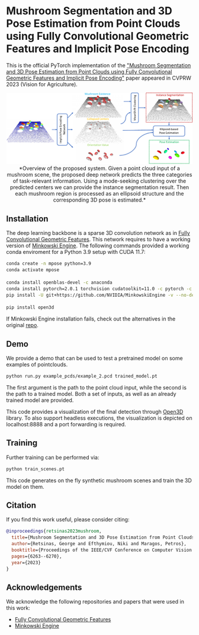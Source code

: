 # Mushroom Segmentation and 3D Pose Estimation from Point Clouds using Fully Convolutional Geometric Features and Implicit Pose Encoding

This is the official PyTorch implementation of the ["Mushroom Segmentation and 3D Pose Estimation from Point Clouds using Fully Convolutional Geometric Features and Implicit Pose Encoding"](https://openaccess.thecvf.com/content/CVPR2023W/AgriVision/papers/Retsinas_Mushroom_Segmentation_and_3D_Pose_Estimation_From_Point_Clouds_Using_CVPRW_2023_paper.pdf) paper appeared in CVPRW 2023 (Vision for Agriculture).

<p align="center"> 
<img src="overview2.pdf">
*Overview of the proposed system. Given a point cloud input of a mushroom scene, the proposed deep network predicts the three categories of task-relevant information. Using a mode-seeking clustering over the predicted centers we can provide the instance segmentation result. Then each mushroom region is processed as an ellipsoid structure and the corresponding 3D pose is estimated.*
</p>


## Installation
The deep learning backbone is a sparse 3D convolution network as in [Fully Convolutional Geometric Features](https://github.com/chrischoy/FCGF).
This network requires to have a working version of [Minkowski Engine](https://github.com/NVIDIA/MinkowskiEngine).
The following commands provided a working conda enviroment for a Python 3.9 setup with CUDA 11.7:

```bash
conda create -n mpose python=3.9
conda activate mpose

conda install openblas-devel -c anaconda
conda install pytorch=2.0.1 torchvision cudatoolkit=11.0 -c pytorch -c conda-forge
pip install -U git+https://github.com/NVIDIA/MinkowskiEngine -v --no-deps --install-option="--blas_include_dirs=${CONDA_PREFIX}/include" --install-option="--blas=openblas"

pip install open3d 
```

If Minkowski Engine installation fails, check out the alternatives in the original [repo](https://github.com/NVIDIA/MinkowskiEngine).


## Demo 
We provide a demo that can be used to test a pretrained model on some examples of pointclouds. 

```bash
python run.py example_pcds/example_2.pcd trained_model.pt
```

The first argument is the path to the point cloud input, while the second is the path to a trained model. Both a set of inputs, as well as an already trained model are provided.

This code provides a visualization of the final detection through [Open3D](https://www.open3d.org) library. To also support headless executions, the visualization is depicted on localhost:8888 and a port forwarding is required. 
## Training

Further training can be performed via:

```bash
python train_scenes.pt
```

This code generates on the fly synthetic mushroom scenes and train the 3D model on them.

## Citation
If you find this work useful, please consider citing:

```bibtex
@inproceedings{retsinas2023mushroom,
  title={Mushroom Segmentation and 3D Pose Estimation from Point Clouds using Fully Convolutional Geometric Features and Implicit Pose Encoding},
  author={Retsinas, George and Efthymiou, Niki and Maragos, Petros},
  booktitle={Proceedings of the IEEE/CVF Conference on Computer Vision and Pattern Recognition},
  pages={6263--6270},
  year={2023}
}
```


## Acknowledgements 
We acknowledge the following repositories and papers that were used in this work:

- [Fully Convolutional Geometric Features](https://github.com/chrischoy/FCGF)
- [Minkowski Engine](https://github.com/NVIDIA/MinkowskiEngine)
